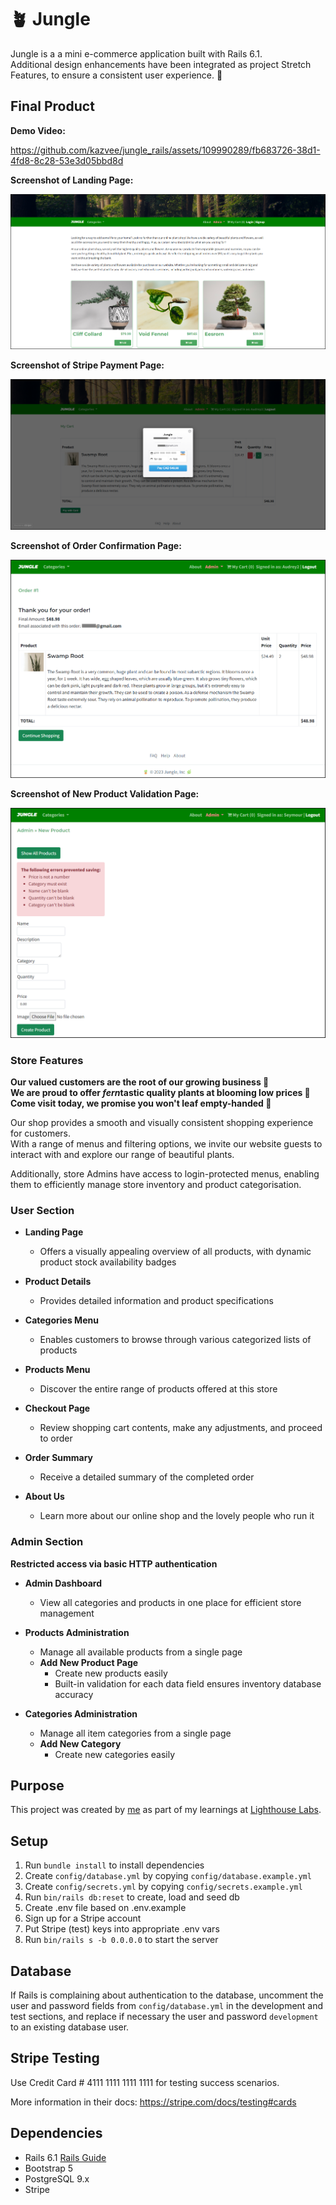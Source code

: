 # 🪴 Jungle 

Jungle is a a mini e-commerce application built with Rails 6.1.\
Additional design enhancements have been integrated as project Stretch Features, to ensure a consistent user experience. 🌿

## Final Product

**Demo Video:**

https://github.com/kazvee/jungle_rails/assets/109990289/fb683726-38d1-4fd8-8c28-53e3d05bbd8d

**Screenshot of Landing Page:**

![Landing Page View](app/assets/images/readme/Landing_Page_Screenshot.png)

**Screenshot of Stripe Payment Page:**  

![Stripe Payment Page](app/assets/images/readme/Stripe_Payment_Screenshot.png)

**Screenshot of Order Confirmation Page:**  

![Order Confirmation Page](app/assets/images/readme/Order_Confirmation_Screenshot.png)

**Screenshot of New Product Validation Page:**  

![New Product Validation Page](app/assets/images/readme/New_Product_Validation_Screenshot.png)

### Store Features

**Our valued customers are the root of our growing business 🌱**\
**We are proud to offer *fern*tastic quality plants at blooming low prices 🌸**\
**Come visit today, we promise you won't leaf empty-handed 🌿**

Our shop provides a smooth and visually consistent shopping experience for customers.\
With a range of menus and filtering options, we invite our website guests to interact with and explore our range of beautiful plants.

Additionally, store Admins have access to login-protected menus, enabling them to efficiently manage store inventory and product categorisation.

### User Section

* **Landing Page**
  - Offers a visually appealing overview of all products, with dynamic product stock availability badges

* **Product Details**
  - Provides detailed information and product specifications

* **Categories Menu**
  - Enables customers to browse through various categorized lists of products

* **Products Menu**
  - Discover the entire range of products offered at this store

* **Checkout Page**
  - Review shopping cart contents, make any adjustments, and proceed to order

* **Order Summary**
  - Receive a detailed summary of the completed order

* **About Us**
  - Learn more about our online shop and the lovely people who run it

### Admin Section

**Restricted access via basic HTTP authentication**

* **Admin Dashboard**
  - View all categories and products in one place for efficient store management

* **Products Administration**
  - Manage all available products from a single page
  - **Add New Product Page**
    - Create new products easily
    - Built-in validation for each data field ensures inventory database accuracy

* **Categories Administration**
  - Manage all item categories from a single page
  - **Add New Category**
    - Create new categories easily

## Purpose

This project was created by [me](https://github.com/kazvee) as part of my learnings at [Lighthouse Labs](https://www.lighthouselabs.ca/en/web-development-flex-program).

## Setup

1. Run `bundle install` to install dependencies
2. Create `config/database.yml` by copying `config/database.example.yml`
3. Create `config/secrets.yml` by copying `config/secrets.example.yml`
4. Run `bin/rails db:reset` to create, load and seed db
5. Create .env file based on .env.example
6. Sign up for a Stripe account
7. Put Stripe (test) keys into appropriate .env vars
8. Run `bin/rails s -b 0.0.0.0` to start the server

## Database

If Rails is complaining about authentication to the database, uncomment the user and password fields from `config/database.yml` in the development and test sections, and replace if necessary the user and password `development` to an existing database user.

## Stripe Testing

Use Credit Card # 4111 1111 1111 1111 for testing success scenarios.

More information in their docs: <https://stripe.com/docs/testing#cards>

## Dependencies

- Rails 6.1 [Rails Guide](http://guides.rubyonrails.org/v6.1/)
- Bootstrap 5
- PostgreSQL 9.x
- Stripe
